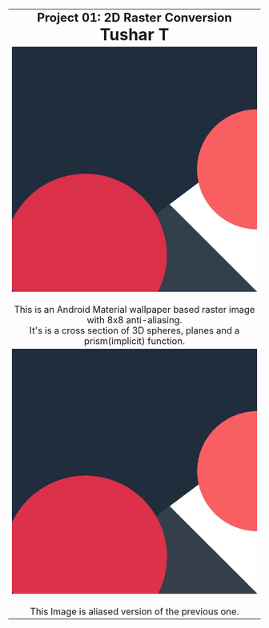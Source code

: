 <center>
<table border=0 cellspacing=5 cellpadding=5 width=90%>

<tr>
<td align=center>
<b><font size=5>Project 01: 2D Raster Conversion<br></font>
<b><font size=6>Tushar T<br></font>
</td>
</tr> 

<tr>
<td align=center>
<font size=4>
<img src=WebPages/csce647/pr01/01.jpg width=600><br><br>
This is an Android Material wallpaper based raster image with 8x8 anti-aliasing.<br>
It's is a cross section of 3D spheres, planes and a prism(implicit) function.<br>
</td>
</tr> 

<tr>
<td align=center>
<font size=4>
<img src=WebPages/csce647/pr01/00.jpg width=600><br><br>
This Image is aliased version of the previous one.
</td>
</tr> 

</table>
</center>